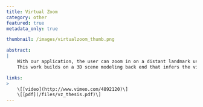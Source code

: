 ```yaml
---
title: Virtual Zoom
category: other
featured: true
metadata_only: true

thumbnail: /images/virtualzoom_thumb.png

abstract:
|
    With our application, the user can zoom in on a distant landmark using other people’s photographs.
    This work builds on a 3D scene modeling back end that infers the viewpoint of each photograph in an unordered collection (Photo Tourism).

links:
>
    \[[video](http://www.vimeo.com/4892120)\]
    \[[pdf](/files/vz_thesis.pdf)\]
---
```

